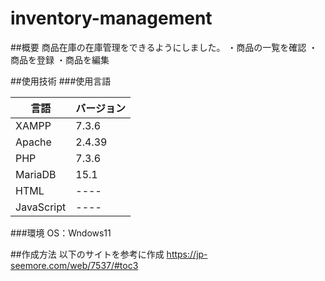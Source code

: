 # inventory-management

##概要
商品在庫の在庫管理をできるようにしました。
・商品の一覧を確認
・商品を登録
・商品を編集

##使用技術
###使用言語
 
| 言語  | バージョン |
| ------------- | ------------- |
| XAMPP  | 7.3.6  |
| Apache  | 2.4.39  |
| PHP  | 7.3.6  |
| MariaDB  | 15.1  |
| HTML  | ----  |
| JavaScript  | ----  |

###環境
OS：Wndows11

##作成方法
以下のサイトを参考に作成
https://jp-seemore.com/web/7537/#toc3
